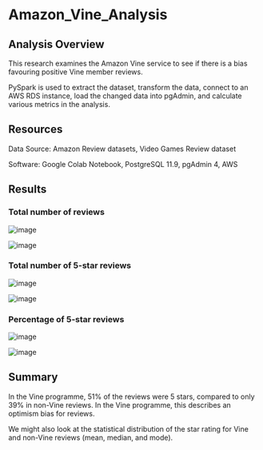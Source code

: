 # Amazon_Vine_Analysis

## Analysis Overview

This research examines the Amazon Vine service to see if there is a bias favouring positive Vine member reviews.

PySpark is used to extract the dataset, transform the data, connect to an AWS RDS instance, load the changed data into pgAdmin, and calculate various metrics in the analysis.

## Resources

Data Source: Amazon Review datasets, Video Games Review dataset

Software: Google Colab Notebook, PostgreSQL 11.9, pgAdmin 4, AWS

## Results

### Total number of reviews

![image](https://user-images.githubusercontent.com/82549869/129494890-0d7d1bea-3675-48d6-b571-ed2d9bdd82ed.png)

![image](https://user-images.githubusercontent.com/82549869/129494902-489da8db-a9fc-46f7-ac25-ab56ce7e07ee.png)

### Total number of 5-star reviews

![image](https://user-images.githubusercontent.com/82549869/129494919-823e73ed-81bf-4fbe-a9fa-c08dbb5595e2.png)

![image](https://user-images.githubusercontent.com/82549869/129494935-1a72bafc-4538-45d4-ae31-67961ecc2a27.png)

### Percentage of 5-star reviews

![image](https://user-images.githubusercontent.com/82549869/129494988-01f885bc-6384-4ba6-ad97-3e08df98220d.png)

![image](https://user-images.githubusercontent.com/82549869/129495006-34eede75-714b-4a59-a98a-2f6ffb66a739.png)

## Summary

In the Vine programme, 51% of the reviews were 5 stars, compared to only 39% in non-Vine reviews. In the Vine programme, this describes an optimism bias for reviews.

We might also look at the statistical distribution of the star rating for Vine and non-Vine reviews (mean, median, and mode).
